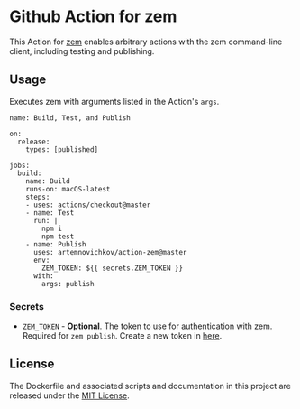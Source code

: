 # Github Action for zem
This Action for [zem](https://github.com/zeplin/zem) enables arbitrary actions with the zem command-line client, including testing and publishing.

## Usage

Executes zem with arguments listed in the Action's `args`.

```
name: Build, Test, and Publish

on: 
  release:
    types: [published]

jobs:
  build:
    name: Build
    runs-on: macOS-latest
    steps:
    - uses: actions/checkout@master
    - name: Test
      run: |
        npm i
        npm test
    - name: Publish
      uses: artemnovichkov/action-zem@master
      env:
        ZEM_TOKEN: ${{ secrets.ZEM_TOKEN }}
      with:
        args: publish
```

### Secrets

* `ZEM_TOKEN` - **Optional**. The token to use for authentication with zem. Required for `zem publish`. Create a new token in [here](https://app.zeplin.io/profile/developer).

## License

The Dockerfile and associated scripts and documentation in this project are released under the [MIT License](LICENSE).
